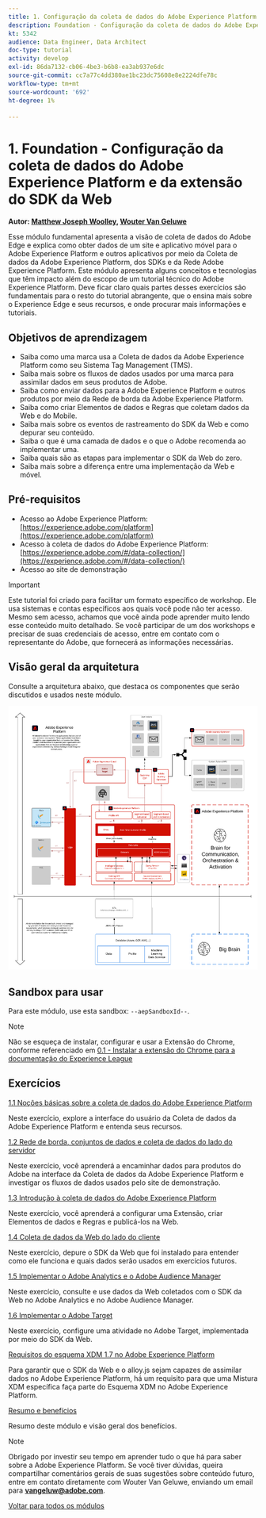 ```yaml
---
title: 1. Configuração da coleta de dados do Adobe Experience Platform e da extensão do SDK da Web
description: Foundation - Configuração da coleta de dados do Adobe Experience Platform e da extensão do SDK da Web
kt: 5342
audience: Data Engineer, Data Architect
doc-type: tutorial
activity: develop
exl-id: 86da7132-cb06-4be3-b6b8-ea3ab937e6dc
source-git-commit: cc7a77c4dd380ae1bc23dc75608e8e2224dfe78c
workflow-type: tm+mt
source-wordcount: '692'
ht-degree: 1%

---
```


# 1. Foundation - Configuração da coleta de dados do Adobe Experience Platform e da extensão do SDK da Web

**Autor: [Matthew Joseph Woolley](https://www.linkedin.com/in/matthewjwoolley/), [Wouter Van Geluwe](https://www.linkedin.com/in/woutervangeluwe/)**

Esse módulo fundamental apresenta a visão de coleta de dados do Adobe Edge e explica como obter dados de um site e aplicativo móvel para o Adobe Experience Platform e outros aplicativos por meio da Coleta de dados da Adobe Experience Platform, dos SDKs e da Rede Adobe Experience Platform. Este módulo apresenta alguns conceitos e tecnologias que têm impacto além do escopo de um tutorial técnico do Adobe Experience Platform. Deve ficar claro quais partes desses exercícios são fundamentais para o resto do tutorial abrangente, que o ensina mais sobre o Experience Edge e seus recursos, e onde procurar mais informações e tutoriais.

## Objetivos de aprendizagem

- Saiba como uma marca usa a Coleta de dados da Adobe Experience Platform como seu Sistema Tag Management (TMS).
- Saiba mais sobre os fluxos de dados usados por uma marca para assimilar dados em seus produtos de Adobe.
- Saiba como enviar dados para a Adobe Experience Platform e outros produtos por meio da Rede de borda da Adobe Experience Platform.
- Saiba como criar Elementos de dados e Regras que coletam dados da Web e do Mobile.
- Saiba mais sobre os eventos de rastreamento do SDK da Web e como depurar seu conteúdo.
- Saiba o que é uma camada de dados e o que o Adobe recomenda ao implementar uma.
- Saiba quais são as etapas para implementar o SDK da Web do zero.
- Saiba mais sobre a diferença entre uma implementação da Web e móvel.

## Pré-requisitos

- Acesso ao Adobe Experience Platform: [https://experience.adobe.com/platform](https://experience.adobe.com/platform)
- Acesso à coleta de dados do Adobe Experience Platform: [https://experience.adobe.com/#/data-collection/](https://experience.adobe.com/#/data-collection/)
- Acesso ao site de demonstração

>[!IMPORTANT]
>
>Este tutorial foi criado para facilitar um formato específico de workshop. Ele usa sistemas e contas específicos aos quais você pode não ter acesso. Mesmo sem acesso, achamos que você ainda pode aprender muito lendo esse conteúdo muito detalhado. Se você participar de um dos workshops e precisar de suas credenciais de acesso, entre em contato com o representante do Adobe, que fornecerá as informações necessárias.

## Visão geral da arquitetura

Consulte a arquitetura abaixo, que destaca os componentes que serão discutidos e usados neste módulo.

![Visão geral da arquitetura](../../assets/images/architecturem1.png)

## Sandbox para usar

Para este módulo, use esta sandbox: `--aepSandboxId--`.

>[!NOTE]
>
>Não se esqueça de instalar, configurar e usar a Extensão do Chrome, conforme referenciado em [0.1 - Instalar a extensão do Chrome para a documentação do Experience League](../module0/ex1.md)

## Exercícios

[1.1 Noções básicas sobre a coleta de dados do Adobe Experience Platform](./ex1.md)

Neste exercício, explore a interface do usuário da Coleta de dados da Adobe Experience Platform e entenda seus recursos.

[1.2 Rede de borda, conjuntos de dados e coleta de dados do lado do servidor](./ex2.md)

Neste exercício, você aprenderá a encaminhar dados para produtos do Adobe na interface da Coleta de dados da Adobe Experience Platform e investigar os fluxos de dados usados pelo site de demonstração.

[1.3 Introdução à coleta de dados do Adobe Experience Platform](./ex3.md)

Neste exercício, você aprenderá a configurar uma Extensão, criar Elementos de dados e Regras e publicá-los na Web.

[1.4 Coleta de dados da Web do lado do cliente](./ex4.md)

Neste exercício, depure o SDK da Web que foi instalado para entender como ele funciona e quais dados serão usados em exercícios futuros.

[1.5 Implementar o Adobe Analytics e o Adobe Audience Manager](./ex5.md)

Neste exercício, consulte e use dados da Web coletados com o SDK da Web no Adobe Analytics e no Adobe Audience Manager.

[1.6 Implementar o Adobe Target](./ex6.md)

Neste exercício, configure uma atividade no Adobe Target, implementada por meio do SDK da Web.

[Requisitos do esquema XDM 1.7 no Adobe Experience Platform](./ex7.md)

Para garantir que o SDK da Web e o alloy.js sejam capazes de assimilar dados no Adobe Experience Platform, há um requisito para que uma Mistura XDM específica faça parte do Esquema XDM no Adobe Experience Platform.

[Resumo e benefícios](./summary.md)

Resumo deste módulo e visão geral dos benefícios.

>[!NOTE]
>
>Obrigado por investir seu tempo em aprender tudo o que há para saber sobre a Adobe Experience Platform. Se você tiver dúvidas, queira compartilhar comentários gerais de suas sugestões sobre conteúdo futuro, entre em contato diretamente com Wouter Van Geluwe, enviando um email para **vangeluw@adobe.com**.

[Voltar para todos os módulos](../../overview.md)
